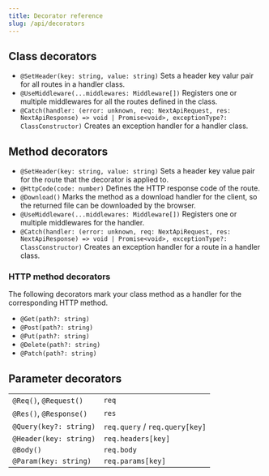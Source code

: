 ```yaml
---
title: Decorator reference
slug: /api/decorators
---
```


## Class decorators

* `@SetHeader(key: string, value: string)` Sets a header key valur pair for all routes in a handler class.
* `@UseMiddleware(...middlewares: Middleware[])` Registers one or multiple middlewares for all the routes defined in the class.
* `@Catch(handler: (error: unknown, req: NextApiRequest, res: NextApiResponse) => void | Promise<void>, exceptionType?: ClassConstructor)` Creates an exception handler for a handler class.

## Method decorators

* `@SetHeader(key: string, value: string)` Sets a header key value pair for the route that the decorator is applied to.
* `@HttpCode(code: number)` Defines the HTTP response code of the route.
* `@Download()` Marks the method as a download handler for the client, so the returned file can be downloaded by the browser.
* `@UseMiddleware(...middlewares: Middleware[])` Registers one or multiple middlewares for the handler.
* `@Catch(handler: (error: unknown, req: NextApiRequest, res: NextApiResponse) => void | Promise<void>, exceptionType?: ClassConstructor)` Creates an exception handler for a route in a handler class.

### HTTP method decorators

The following decorators mark your class method as a handler for the corresponding HTTP method.

* `@Get(path?: string)`
* `@Post(path?: string)`
* `@Put(path?: string)`
* `@Delete(path?: string)`
* `@Patch(path?: string)`

## Parameter decorators


|                         |                                |
| ----------------------- | ------------------------------ |
| `@Req()`, `@Request()`  | `req`                          |
| `@Res()`, `@Response()` | `res`                          |
| `@Query(key?: string)`  | `req.query` / `req.query[key]` |
| `@Header(key: string)`  | `req.headers[key]`             |
| `@Body()`               | `req.body`                     |
| `@Param(key: string)`   | `req.params[key]`              |

